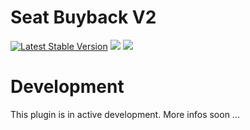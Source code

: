 # Seat Buyback V2

[![Latest Stable Version](http://img.shields.io/packagist/v/h4zz4rddev/seat-buyback-v2.svg?style=flat-square)]()
![](https://img.shields.io/badge/SeAT-5.0.x-blueviolet?style=flat-square)
![](https://img.shields.io/badge/License-GPLv3-blue.svg)

# Development
This plugin is in active development. More infos soon ...